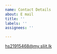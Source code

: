 ```yaml
---
name: Contact Details
about: E mail
title: ''
labels: ''
assignees: ''

---
```


hs21915468@my.sliit.lk
